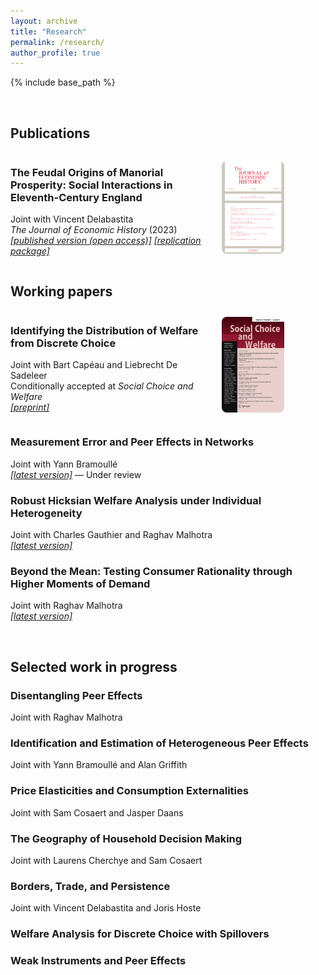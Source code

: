 ```yaml
---
layout: archive
title: "Research"
permalink: /research/
author_profile: true
---
```


  <style>
    .container {
      display: flex;
      align-items: center;
      justify-content: space-between;
      width: 130%;
      margin: 0 auto;
    }
    .text {
      flex: 1;
      padding-right: 20px;
    }
    .image {
      flex: 1;
    }
    img {
      max-width: 100px;
      height: auto;
      border-radius: 8px;
    }
  </style>




{% include base_path %}

<br>
<h2>Publications</h2>
  <div class="container">
    <div class="text">
      <h3 class="archive__item-title" itemprop="headline">The Feudal Origins of Manorial Prosperity: Social Interactions in Eleventh-Century England</h3>
      <p>Joint with Vincent Delabastita <br> 
      <i>The Journal of Economic History</i> (2023) <br>
        <a href="https://doi.org/10.1017/S0022050723000116"><i>[published version (open access)]</i></a> <a href="https://doi.org/10.3886/E184904V1"><i>[replication package]</i></a></p>
    </div>
    <div class="image">
      <img src="/images/JEH23.jpg" alt="Description of image">
    </div>
  </div>


<h2>Working papers</h2>

  <div class="container">
    <div class="text">
      <h3 class="archive__item-title" itemprop="headline">Identifying the Distribution of Welfare from Discrete Choice</h3>
      <p>Joint with Bart Capéau and Liebrecht De Sadeleer <br>
      Conditionally accepted at <i>Social Choice and Welfare</i><br>
      <a href="https://doi.org/10.48550/arXiv.2303.02645"><i>[preprint]</i></a></p>
    </div>
    <div class="image">
      <img src="/images/SCW.jpg" alt="Description of image">
    </div>
  </div>


<h3 class="archive__item-title" itemprop="headline">Measurement Error and Peer Effects in Networks</h3>
<p>Joint with Yann Bramoullé <br> <a href="https://sebastiaan-maes.github.io/files/Measurement_Error_and_Peer_Effects_in_Networks.pdf"><i>[latest version]</i></a> &mdash; Under review</p>

<h3 class="archive__item-title" itemprop="headline">Robust Hicksian Welfare Analysis under Individual Heterogeneity</h3>
<p>Joint with Charles Gauthier and Raghav Malhotra <br> <a href="https://sebastiaan-maes.github.io/files/Robust_Hicksian_Welfare_Analysis_under_Individual_Heterogeneity.pdf"><i>[latest version]</i></a></p>

<h3 class="archive__item-title" itemprop="headline">Beyond the Mean: Testing Consumer Rationality through Higher Moments of Demand</h3>
<p>Joint with Raghav Malhotra <br> <a href="https://sebastiaan-maes.github.io/files/Beyond_the_Mean.pdf"><i>[latest version]</i></a></p>



  
<br>
<h2>Selected work in progress</h2>

<h3 class="archive__item-title" itemprop="headline">Disentangling Peer Effects</h3>
<p>Joint with Raghav Malhotra <br> </p>

<h3 class="archive__item-title" itemprop="headline">Identification and Estimation of Heterogeneous Peer Effects</h3>
<p>Joint with Yann Bramoullé and Alan Griffith <br> </p>

<h3 class="archive__item-title" itemprop="headline">Price Elasticities and Consumption Externalities</h3>
<p>Joint with Sam Cosaert and Jasper Daans <br> </p>

<h3 class="archive__item-title" itemprop="headline">The Geography of Household Decision Making</h3>
<p>Joint with Laurens Cherchye and Sam Cosaert <br> </p>

<h3 class="archive__item-title" itemprop="headline">Borders, Trade, and Persistence</h3>
<p>Joint with Vincent Delabastita and Joris Hoste <br> </p>

<h3 class="archive__item-title" itemprop="headline">Welfare Analysis for Discrete Choice with Spillovers </h3>

<h3 class="archive__item-title" itemprop="headline">Weak Instruments and Peer Effects </h3>

